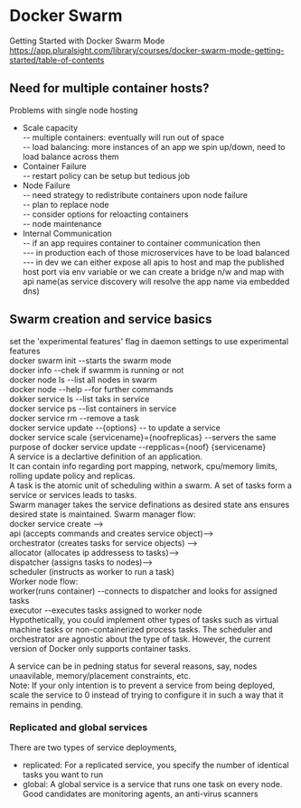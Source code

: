 # Docker Swarm 
Getting Started with Docker Swarm Mode
https://app.pluralsight.com/library/courses/docker-swarm-mode-getting-started/table-of-contents

## Need for multiple container hosts?
Problems with single node hosting  
- Scale capacity   
-- multiple containers: eventually will run out of space  
-- load balancing: more instances of an app we spin up/down, need to load balance across them  
- Container Failure  
-- restart policy can be setup but tedious job  
- Node Failure  
-- need strategy to redistribute containers upon node failure  
-- plan to replace node  
-- consider options for reloacting containers  
-- node maintenance  
- Internal Communication  
-- if an app requires container to container communication then   
  --- in production each of those microservices have to be load balanced  
  --- in dev we can either expose all apis to host and map the published host port via env variable 
      or we can create a bridge n/w and map with api name(as service discovery will resolve the app name via embedded dns)

## Swarm creation and service basics
set the 'experimental features' flag in daemon settings to use experimental features    
docker swarm init --starts the swarm mode   
docker info --chek if swarmm is running or not  
docker node ls --list all nodes in swarm  
docker node --help --for further commands  
dokker service ls --list taks in service  
docker service ps --list containers in service  
docker service rm --remove a task   
docker service update --{options} -- to update a service  
docker service scale {servicename}={noofreplicas} --servers the same purpose of docker service update --repplicas={noof} {servicename}  
A service is a declartive definition of an application.    
It can contain info regarding port mapping, network, cpu/memory limits, rolling update policy and replicas.   
A task is the atomic unit of scheduling within a swarm. A set of tasks form a service or services leads to tasks.  
Swarm manager takes the service definations as desired state ans ensures desired state is maintained. 
Swarm manager flow:   
docker service create -->   
api (accepts commands and creates service object)-->   
orchestrator (creates tasks for service objects) -->   
allocator (allocates ip addressess to tasks)-->   
dispatcher (assigns tasks to nodes)-->   
scheduler (instructs as worker to run a task)  
Worker node flow:  
worker(runs container) --connects to dispatcher and looks for assigned tasks  
executor --executes tasks assigned to worker node  
Hypothetically, you could implement other types of tasks such as virtual machine tasks or non-containerized process tasks. The scheduler and orchestrator are agnostic about the type of task. However, the current version of Docker only supports container tasks.  

A service can be in pedning status for several reasons, say, nodes unaavilable, memory/placement constraints, etc.  
Note: If your only intention is to prevent a service from being deployed, scale the service to 0 instead of trying to configure it in such a way that it remains in pending.  

### Replicated and global services
There are two types of service deployments, 
- replicated: For a replicated service, you specify the number of identical tasks you want to run  
- global: A global service is a service that runs one task on every node.  Good candidates are monitoring agents, an anti-virus scanners     



